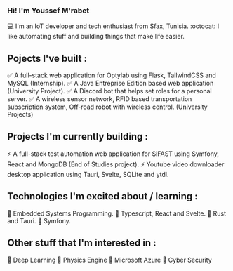 ### Hi! I'm Youssef M'rabet
:computer: I'm an IoT developer and tech enthusiast from Sfax, Tunisia.
:octocat: I like automating stuff and building things that make life easier.

## Pojects I've built :
✅ A full-stack web application for Optylab using Flask, TailwindCSS and MySQL (Internship).
✅ A Java Entreprise Edition based web application (University Project).
✅ A Discord bot that helps set roles for a personal server.
✅ A wireless sensor network, RFID based transportation subscription system, Off-road robot with wireless control. (University Projects)

## Projects I'm currently building :
⚡ A full-stack test automation web application for SiFAST using Symfony, React and MongoDB (End of Studies project).
⚡ Youtube video downloader desktop application using Tauri, Svelte, SQLite and ytdl.

## Technologies I'm excited about / learning :
💖 Embedded Systems Programming.
💖 Typescript, React and Svelte.
💖 Rust and Tauri.
💖 Symfony.

## Other stuff that I'm interested in :
🔹 Deep Learning
🔹 Physics Engine
🔹 Microsoft Azure
🔹 Cyber Security
